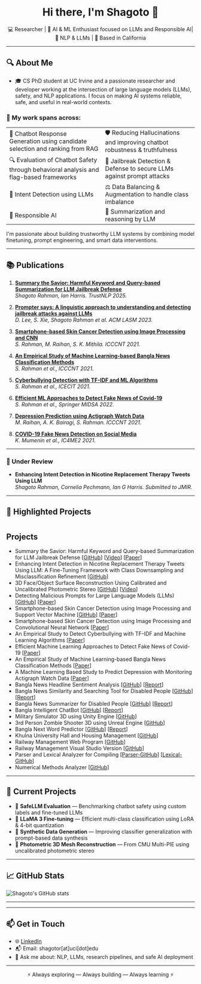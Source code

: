 <h1 align="center">Hi there, I'm Shagoto 👋</h1>

<p align="center">
  💻 Researcher | 🤖 AI & ML Enthusiast focused on LLMs and Responsible AI| 🔬 NLP & LLMs | 📍 Based in California
</p>

---
## 🔍 About Me
- 🎓 CS PhD student at UC Irvine and a passionate researcher and developer working at the intersection of large language models (LLMs), safety, and NLP applications. I focus on making AI systems reliable, safe, and useful in real-world contexts.

### 🔬 My work spans across:

<table>
  <tr>
    <td>🤖 Chatbot Response Generation using candidate selection and ranking from RAG</td>
    <td>🛡️ Reducing Hallucinations and improving chatbot robustness & truthfulness</td>
  </tr>
  <tr>
    <td>🔍 Evaluation of Chatbot Safety through behavioral analysis and flag-based frameworks</td>
    <td>🚨 Jailbreak Detection & Defense to secure LLMs against prompt attacks</td>
  </tr>
  <tr>
    <td>🧠 Intent Detection using LLMs</td>
    <td>⚖️ Data Balancing & Augmentation to handle class imbalance</td>
  </tr>
  <tr>
    <td>🤖 Responsible AI</td>
    <td>📝 Summarization and reasoning by LLM</td>
  </tr>
</table>


I'm passionate about building trustworthy LLM systems by combining model finetuning, prompt engineering, and smart data interventions.

---

## 📚 Publications

1. [**Summary the Savior: Harmful Keyword and Query-based Summarization for LLM Jailbreak Defense**](https://doi.org/10.18653/v1/2025.trustnlp-main.17)  
   _Shagoto Rahman, Ian Harris. TrustNLP 2025._

2. [**Prompter says: A linguistic approach to understanding and detecting jailbreak attacks against LLMs**](https://doi.org/10.1145/3689217.3690618)  
   _D. Lee, S. Xie, Shagoto Rahman et al. ACM LASM 2023._

3. [**Smartphone-based Skin Cancer Detection using Image Processing and CNN**](https://ieeexplore.ieee.org/document/9579966)  
   _S. Rahman, M. Raihan, S. K. Mithila. ICCCNT 2021._

4. [**An Empirical Study of Machine Learning-based Bangla News Classification Methods**](https://ieeexplore.ieee.org/document/9579655)  
   _S. Rahman et al., ICCCNT 2021._

5. [**Cyberbullying Detection with TF-IDF and ML Algorithms**](https://ieeexplore.ieee.org/document/9641251)  
   _S. Rahman et al., ICECIT 2021._

6. [**Efficient ML Approaches to Detect Fake News of Covid-19**](https://doi.org/10.1007/978-981-19-2347-0_40)  
   _S. Rahman et al., Springer MIDSA 2022._

7. [**Depression Prediction using Actigraph Watch Data**](https://ieeexplore.ieee.org/document/9579614)  
   _M. Raihan, A. K. Bairagi, S. Rahman. ICCCNT 2021._

8. [**COVID-19 Fake News Detection on Social Media**](https://ieeexplore.ieee.org/document/9768523)  
   _K. Mumenin et al., IC4ME2 2021._

---

### 📝 Under Review

- **Enhancing Intent Detection in Nicotine Replacement Therapy Tweets Using LLM**  
  _Shagoto Rahman, Cornelia Pechmann, Ian G Harris. Submitted to JMIR._

---

## 🧪 Highlighted Projects

<!-- Projects Section -->
<div class="section-title" style="margin-top: 3em;">
  <h2>Projects</h2>
</div>

<ul>

  <li>
    Summary the Savior: Harmful Keyword and Query-based Summarization for LLM Jailbreak Defense
    [<a href="https://github.com/shrestho10/SummaryTheSavior" target="_blank">GitHub</a>]
    [<a href="https://www.youtube.com/watch?v=W2cgTBipBEo&t=1s" target="_blank">Video</a>]
    [<a href="https://aclanthology.org/2025.trustnlp-main.17/" target="_blank">Paper</a>]
  </li>

  <li>
    Enhancing Intent Detection in Nicotine Replacement Therapy Tweets Using LLM: A Fine-Tuning Framework with Class Downsampling and Misclassification Refinement
    [<a href="https://github.com/shrestho10/Enhancing-Intent-Detection-in-NRT-Tweets-Using-LLM" target="_blank">GitHub</a>]
  </li>

  <li>
    3D Face/Object Surface Reconstruction Using Calibrated and Uncalibrated Photometric Stereo
    [<a href="https://github.com/shrestho10/3D-Face-Object-Surface-Reconstruction-Using-Calibrated-and-Uncalibrated-Photometric-Stereo/tree/main" target="_blank">GitHub</a>]
    [<a href="https://www.youtube.com/watch?v=5YFaPDeGGcs" target="_blank">Video</a>]
  </li>

  <li>
    Detecting Malicious Prompts for Large Language Models (LLMs)
    [<a href="https://github.com/shrestho10/malicious-prompt-detection-for-LLMs" target="_blank">GitHub</a>]
    [<a href="https://dl.acm.org/doi/10.1145/3689217.3690618" target="_blank">Paper</a>]
  </li>

  <li>
    Smartphone-based Skin Cancer Detection using Image Processing and Support Vector Machine
    [<a href="https://github.com/shrestho10/Smartphone-based-Skin-Cancer-Detection-using-Image-Processing-and-Support-Vector-Machine.-" target="_blank">GitHub</a>]
    [<a href="https://github.com/shrestho10/Smartphone-based-Skin-Cancer-Detection-using-Image-Processing-and-Support-Vector-Machine.-/blob/main/Thesis%20Report_%20Shagoto.pdf" target="_blank">Paper</a>]
  </li>

  <li>
    Smartphone-based Skin Cancer Detection using Image Processing and Convolutional Neural Network
    [<a href="https://ieeexplore.ieee.org/abstract/document/9579966" target="_blank">Paper</a>]
  </li>

  <li>
    An Empirical Study to Detect Cyberbullying with TF-IDF and Machine Learning Algorithms
    [<a href="https://ieeexplore.ieee.org/abstract/document/9641251" target="_blank">Paper</a>]
  </li>

  <li>
    Efficient Machine Learning Approaches to Detect Fake News of Covid-19
    [<a href="https://link.springer.com/chapter/10.1007/978-981-19-2347-0_40" target="_blank">Paper</a>]
  </li>

  <li>
    An Empirical Study of Machine Learning-based Bangla News Classification Methods
    [<a href="https://ieeexplore.ieee.org/abstract/document/9579655" target="_blank">Paper</a>]
  </li>

  <li>
    A Machine Learning Based Study to Predict Depression with Monitoring Actigraph Watch Data
    [<a href="https://ieeexplore.ieee.org/abstract/document/9579614" target="_blank">Paper</a>]
  </li>

  <li>
    Bangla News Headline Sentiment Analysis
    [<a href="https://github.com/shrestho10/Bangla-Headline-Sentiment-Analysis" target="_blank">GitHub</a>]
    [<a href="https://github.com/shrestho10/Bangla-Headline-Sentiment-Analysis/blob/main/Bangla%20news%20headline%20sentiment%20analysis.pdf" target="_blank">Report</a>]
  </li>

  <li>
    Bangla News Similarity and Searching Tool for Disabled People
    [<a href="https://github.com/shrestho10/Bangla-Article-Similarity-and-recommendation-using-Cosine-Similarity_2" target="_blank">GitHub</a>]
    [<a href="https://github.com/shrestho10/Bangla-Article-Similarity-and-recommendation-using-Cosine-Similarity_2/blob/main/Bangla%20Article%20Similarity%20and%20recommendation%20using%20Cosine%20Similarity_2.pdf" target="_blank">Report</a>]
  </li>

  <li>
    Bangla News Summarizer for Disabled People
    [<a href="https://github.com/shrestho10/Bangla-Summarizer" target="_blank">GitHub</a>]
    [<a href="https://github.com/shrestho10/Bangla-Summarizer/blob/main/Bangla%20Article%20summary%20using%20sentence%20ranking.pdf" target="_blank">Report</a>]
  </li>

  <li>
    Bangla Intelligent ChatBot
    [<a href="https://github.com/shrestho10/Bangla-Chatbot/tree/main" target="_blank">GitHub</a>]
    [<a href="https://github.com/shrestho10/Bangla-Chatbot/blob/main/Bangla%20Chatbot%20using%20TFIDF%20and%20Cosine%20Similarity.pdf" target="_blank">Report</a>]
  </li>

  <li>
    Military Simulator 3D using Unity Engine
    [<a href="https://github.com/shrestho10/MilitaryTankSimulator" target="_blank">GitHub</a>]
  </li>

  <li>
    3rd Person Zombie Shooter 3D using Unreal Engine
    [<a href="https://github.com/shrestho10/Zombie-3rd-Person-shooter-3D-Game" target="_blank">GitHub</a>]
  </li>

  <li>
    Bangla Next Word Predictor
    [<a href="https://github.com/shrestho10/bangla_sequence_prediction_lstm" target="_blank">GitHub</a>]
    [<a href="https://github.com/shrestho10/bangla_sequence_prediction_lstm/blob/main/Bangla%20sequence%20prediction%20using%20LSTMs.pdf" target="_blank">Report</a>]
  </li>

  <li>
    Khulna University Hall and Housing Management
    [<a href="https://github.com/shrestho10/KHULNA_university_hall_and_housing_170210" target="_blank">GitHub</a>]
  </li>

  <li>
    Railway Management Web Program
    [<a href="https://github.com/shrestho10/RailwayMangementSystem" target="_blank">GitHub</a>]
  </li>

  <li>
    Railway Management Visual Studio Version
    [<a href="https://github.com/shrestho10/RailwayManagement-VisualStudio-C-" target="_blank">GitHub</a>]
  </li>

  <li>
    Parser and Lexical Analyzer for Compiling
    [<a href="https://github.com/shrestho10/Parser-In-C" target="_blank">Parser-GitHub</a>]
    [<a href="https://github.com/shrestho10/Lexical-Analyzer-in-C" target="_blank">Lexical-GitHub</a>]
  </li>

  <li>
    Numerical Methods Analyzer
    [<a href="https://github.com/shrestho10/NumericalMethods" target="_blank">GitHub</a>]
  </li>

</ul>


---


## 🚧 Current Projects

- 🧪 **SafeLLM Evaluation** — Benchmarking chatbot safety using custom labels and fine-tuned LLMs
- 🦙 **LLaMA 3 Fine-tuning** — Efficient multi-class classification using LoRA & 4-bit quantization
- 🧵 **Synthetic Data Generation** — Improving classifier generalization with prompt-based data synthesis
- 📸 **Photometric 3D Mesh Reconstruction** — From CMU Multi-PIE using uncalibrated photometric stereo

---


## 📈 GitHub Stats
![Shagoto's GitHub stats](https://github-readme-stats.vercel.app/api?username=shrestho10&count_private=true&show_icons=true&theme=default)


---


---

## 📫 Get in Touch

- 🌐 [LinkedIn](https://www.linkedin.com/in/shagoto-rahman-656996188/)
- 📬 Email: shagotor[at]uci[dot]edu
- 💬 Ask me about: NLP, LLMs, research pipelines, and safe AI deployment

---

<p align="center">
  ⚡ Always exploring — Always building — Always learning ⚡
</p>
